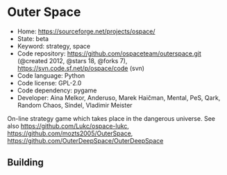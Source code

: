 # Outer Space

- Home: https://sourceforge.net/projects/ospace/
- State: beta
- Keyword: strategy, space
- Code repository: https://github.com/ospaceteam/outerspace.git (@created 2012, @stars 18, @forks 7), https://svn.code.sf.net/p/ospace/code (svn)
- Code language: Python
- Code license: GPL-2.0
- Code dependency: pygame
- Developer: Aina Melkor, Anderuso, Marek Haičman, Mental, PeS, Qark, Random Chaos, Sindel, Vladimir Meister

On-line strategy game which takes place in the dangerous universe.
See also https://github.com/Lukc/ospace-lukc, https://github.com/mozts2005/OuterSpace, https://github.com/OuterDeepSpace/OuterDeepSpace

## Building
